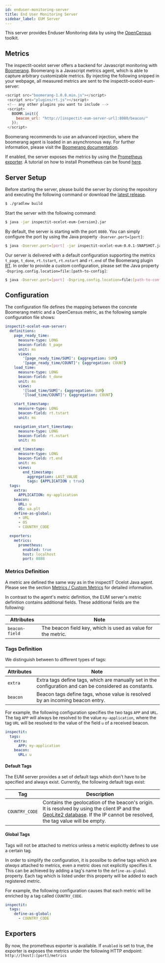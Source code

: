 ```yaml
---
id: enduser-monitoring-server
title: End User Monitoring Server
sidebar_label: EUM Server
---
```

This server provides Enduser Monitoring data by using the [OpenCensus](https://github.com/census-instrumentation/opencensus-java) toolkit.

## Metrics
The inspectit-ocelot server offers a backend for Javascript monitoring with [Boomerang](https://developer.akamai.com/tools/boomerang/docs/index.html).
Boomerang is a Javascript metrics agent, which is able to capture arbitrary customizable metrics. 
By injecting the following snipped in your webpage, all measured metrics are sent to the inspectit-ocelot-eum-server:
```javascript
<script src="boomerang-1.0.0.min.js"></script>
 <script src="plugins/rt.js"></script>
 <!-- any other plugins you want to include -->
 <script>
   BOOMR.init({
     beacon_url: "http://[inspectit-eum-server-url]:8080/beacon/"
   });
 </script>
```
Boomerang recommends to use an advanced injection, where the boomerang agent is loaded in an asynchronous way. 
For further information, please visit the [Boomerang documentation](https://developer.akamai.com/tools/boomerang/docs/index.html).

If enabled, the server exposes the metrics by using the [Prometheus exporter](https://github.com/census-instrumentation/opencensus-java/tree/master/exporters/stats/prometheus).
A tutorial on how to install Prometheus can be found [here](https://opencensus.io/codelabs/prometheus/#0).

## Server Setup
Before starting the server, please build the server by cloning the repository and executing the following command or download the [latest release](https://github.com/inspectIT/inspectit-ocelot/releases).
```bash
$ ./gradlew build
```
Start the server with the following command:
```bash
$ java -jar inspectit-ocelot-eum-{version}.jar
```
By default, the server is starting with the port `8080`. 
You can simply configure the port by using the Java property `-Dserver.port=[port]`:
```bash
$ java -Dserver.port=[port] -jar inspectit-ocelot-eum-0.0.1-SNAPSHOT.jar
```
Our server is delivered with a default configuration 
supporting the metrics `t_page`, `t_done`, `rt.tstart`, `rt.nstart` and `rt.end` of the Boomerang plugin [RT](https://developer.akamai.com/tools/boomerang/docs/BOOMR.plugins.RT.html).
In order to provide a custom configuration, please set the Java property `-Dspring.config.location=file:[path-to-config]`:

```bash
$ java -Dserver.port=[port] -Dspring.config.location=file:[path-to-config] -jar inspectit-ocelot-eum-0.0.1-SNAPSHOT.jar
```

## Configuration

The configuration file defines the mapping between the concrete Boomerang metric and a OpenCensus metric, as the following sample configuration file shows:

```yaml
inspectit-ocelot-eum-server:
  definitions:
    page_ready_time:
      measure-type: LONG
      beacon-field: t_page
      unit: ms
      views:
        '[page_ready_time/SUM]': {aggregation: SUM}
        '[page_ready_time/COUNT]': {aggregation: COUNT}
    load_time:
      measure-type: LONG
      beacon-field: t_done
      unit: ms
      views:
        '[load_time/SUM]': {aggregation: SUM}
        '[load_time/COUNT]': {aggregation: COUNT}

    start_timestamp:
      measure-type: LONG
      beacon-field: rt.tstart
      unit: ms

    navigation_start_timestamp:
      measure-type: LONG
      beacon-field: rt.nstart
      unit: ms

    end_timestamp:
      measure-type: LONG
      beacon-field: rt.end
      unit: ms
      views:
        end_timestamp:
          aggregation: LAST_VALUE
          tags: {APPLICATION : true}
  tags:
    extra:
      APPLICATION: my-application
    beacon:
      URL: u
      OS: ua.plt
    define-as-global:
      - URL
      - OS
      - COUNTRY_CODE

  exporters:
    metrics:
      prometheus:
        enabled: true
        host: localhost
        port: 8888
```

### Metrics Definition

A metric are defined the same way as in the inspectIT Ocelot Java agent. Please see the section [Metrics / Custom Metrics](metrics/custom-metrics.md) for detailed information.

In contrast to the agent's metric definition, the EUM server's metric definition contains additional fields.
These additional fields are the following:

| Attributes | Note |
| --- | --- |
| `beacon-field` | The beacon field key, which is used as value for the metric. |

### Tags Definition

We distinguish between to different types of tags:

| Attributes | Note |
| --- | --- |
| `extra` | Extra tags define tags, which are manually set in the configuration and can be considered as constants. |
| `beacon` | Beacon tags define tags, whose value is resolved by an incoming beacon entry. |

For example, the following configuration specifies the two tags `APP` and `URL`.
The tag `APP` will always be resolved to the value `my-application`, where the tag `URL` will be resolved to the value of the field `u` of a received beacon.

```YAML
inspectit:
  tags:
    extra:
      APP: my-application
    beacon:
      URL: u
```

#### Default Tags

The EUM server provides a set of default tags which don't have to be specified and always exist. Currently, the following default tags exist:

| Tag | Description |
| --- | --- |
| `COUNTRY_CODE` | Contains the geolocation of the beacon's origin. It is resolved by using the client IP and the [GeoLite2 database](https://www.maxmind.com). If the IP cannot be resolved, the tag value will be empty. |

#### Global Tags

Tags will not be attached to metrics unless a metric explicitly defines to use a certain tag.

In order to simplify the configuration, it is possilbe to define tags which are *always* attached to metrics, even a metric does not explicitly specifies it.
This can be achieved by adding a tag's name to the `define-as-global` property.
Each tag which is listed under this property will be added to each registered metric.

For example, the following configuration causes that each metric will be enriched by a tag called `COUNTRY_CODE`.

```YAML
inspectit:
  tags:
    define-as-global:
      - COUNTRY_CODE
```

## Exporters
By now, the prometheus exporter is available. If `enabled` is set to true, the exporter is exposes the metrics under the following HTTP endpoint: `http://[host]:[port]/metrics`
